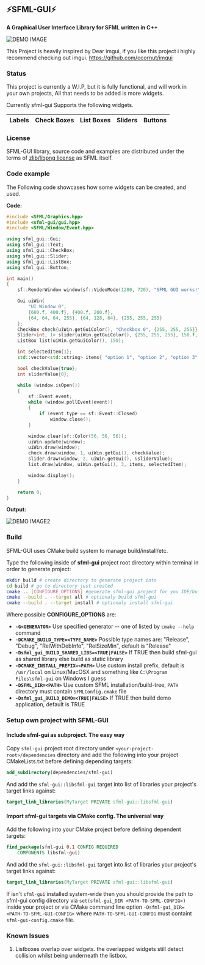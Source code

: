 ## :zap:SFML-GUI:zap:

**A Graphical User Interface Library for SFML written in C++**

<!-- <h1 align="center">:zap:SFML-GUI:zap:</h1> //-->
<!-- <h2 align="center"> A Graphical User Interface Library for SFML written in C++ </h2> //-->

![DEMO IMAGE](/demoimages/sfml-demoimage.png/)

This Project is heavily inspired by Dear imgui, if you like this project i highly recommend checking out imgui.
https://github.com/ocornut/imgui


### Status

This project is currently a W.I.P, but it is fully functional, and will work in your own projects,
All that needs to be added is more widgets.

Currently sfml-gui Supports the following widgets.


Labels | Check Boxes | List Boxes | Sliders | Buttons |
-------|-------------|------------|---------|---------|


### License

SFML-GUI library, source code and examples are distributed under the terms of
[zlib/libpng license](http://opensource.org/licenses/Zlib) as SFML itself.


### Code example

The Following code showcases how some widgets can be created, and used.

**Code:**

```c++
#include <SFML/Graphics.hpp>
#include <sfml-gui/gui.hpp>
#include <SFML/Window/Event.hpp>

using sfml_gui::Gui;
using sfml_gui::Text;
using sfml_gui::CheckBox;
using sfml_gui::Slider;
using sfml_gui::ListBox;
using sfml_gui::Button;

int main()
{
    sf::RenderWindow window(sf::VideoMode(1280, 720), "SFML GUI works!");

    Gui uiWin{
        "UI Window 0",
        {600.f, 400.f}, {400.f, 200.f},
        {64, 64, 64, 255}, {64, 128, 64}, {255, 255, 255}
    };
    CheckBox check{uiWin.getGuiColor(), "Checkbox 0", {255, 255, 255}};
    Slider<int, 1> slider{uiWin.getGuiColor(), {255, 255, 255}, 150.f, uiWin.getFont(), "Slider 0", 0, 150};
    ListBox list(uiWin.getGuiColor(), 150);

    int selectedItem{1};
    std::vector<std::string> items{ "option 1", "option 2", "option 3" };

    bool checkValue{true};
    int sliderValue{0};

    while (window.isOpen())
    {
        sf::Event event;
        while (window.pollEvent(event))
        {
            if (event.type == sf::Event::Closed)
                window.close();
        }

        window.clear(sf::Color(56, 56, 56));
        uiWin.update(window);
        uiWin.draw(window);
        check.draw(window, 1, uiWin.getGui(), checkValue);
        slider.draw(window, 2, uiWin.getGui(), &sliderValue);
        list.draw(window, uiWin.getGui(), 3, items, selectedItem);

        window.display();
    }

    return 0;
}
```

**Output:**

![DEMO IMAGE2](/demoimages/gui-starterimage.PNG/)

### Build

SFML-GUI uses CMake build system to manage build/install/etc.

Type the following inside of **sfml-gui** project root directory within terminal in order to generate project:
```sh
mkdir build # create directory to generate project into
cd build # go to directory just created
cmake .. [CONFIGURE_OPTIONS] #generate sfml-gui project for you IDE/builder within `build` directory
cmake --build . --target all # optionaly build sfml-gui
cmake --build . --target install # optionaly install sfml-gui
```
Where possible **CONFIGURE_OPTIONS** are:
* **`-G<GENERATOR>`**
        Use specified generator -- one of listed by `cmake --help` command
* **`-DCMAKE_BUILD_TYPE=<TYPE_NAME>`**
        Possible type names are: "Release", "Debug", "RelWithDebInfo", "RelSizeMin", default is "Release"
* **`-Dsfml_gui_BUILD_SHARED_LIBS=<TRUE|FALSE>`**
        If TRUE then build sfml-gui as shared library else build as static library
* **`-DCMAKE_INSTALL_PREFIX=<PATH>`**
        Use custom install prefix, default is `/usr/local` on Linux/MacOSX and something like
        `C:\Program Files\sfml-gui` on Windows I guess
* **`-DSFML_DIR=<PATH>`**
        Use custom SFML installation/build-tree, `PATH` directory must contain `SFMLConfig.cmake` file
* **`-Dsfml_gui_BUILD_DEMO=<TRUE|FALSE>`**
        If TRUE then build demo application, default is TRUE

### Setup own project with SFML-GUI

#### Include sfml-gui as subproject. The easy way

Copy `sfml-gui` project root directory under `<your-project-root>/dependencies` directory and
add the following into your project CMakeLists.txt before defining depending targets:

```cmake
add_subdirectory(dependencies/sfml-gui)
```

And add the `sfml-gui::libsfml-gui` target into list of libraries your project's target links against:
```cmake
target_link_libraries(MyTarget PRIVATE sfml-gui::libsfml-gui)
```

#### Import sfml-gui targets via CMake config. The universal way

Add the following into your CMake project before defining dependent targets:
```cmake
find_package(sfml-gui 0.1 CONFIG REQUIRED
    COMPONENTS libsfml-gui)
```

And add the `sfml-gui::libsfml-gui` target into list of libraries your project's target links against:
```cmake
target_link_libraries(MyTarget PRIVATE sfml-gui::libsfml-gui)
```
If isn't `sfml-gui` installed system-wide then you should provide the path to sfml-gui config directory via `set(sfml-gui_DIR <PATH-TO-SFML-CONFIG>)` inside your project or via CMake command line option `-Dsfml-gui_DIR=<PATH-TO-SFML-GUI-CONFIG>` where `PATH-TO-SFML-GUI-CONFIG` must containt `sfml-gui-config.cmake` file.

### Known Issues

1. Listboxes overlap over widgets. the overlapped widgets still detect collision whilst being underneath the listbox.
